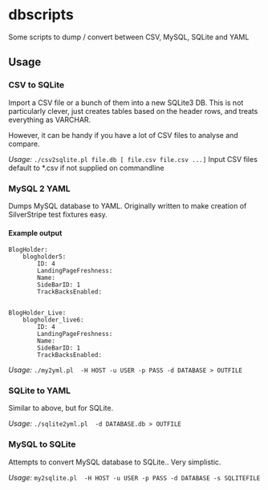 # dbscripts #

Some scripts to dump  / convert between CSV, MySQL, SQLite and YAML

## Usage ##

### CSV to SQLite ###

Import a CSV file or a bunch of them into a new SQLite3 DB.
This is not particularly clever, just creates tables based on the header rows,
and treats everything as VARCHAR.

However, it can be handy if you have a lot of CSV files to analyse and compare.

*Usage:* `./csv2sqlite.pl file.db [ file.csv file.csv ...]`
Input CSV files default to *.csv if not supplied on commandline

### MySQL 2 YAML ###

Dumps MySQL database to YAML.  Originally written to make creation of SilverStripe test fixtures easy.

#### Example output ####

    BlogHolder:
        blogholder5:
            ID: 4
            LandingPageFreshness: 
            Name: 
            SideBarID: 1
            TrackBacksEnabled: 


    BlogHolder_Live:
        blogholder_live6:
            ID: 4
            LandingPageFreshness: 
            Name: 
            SideBarID: 1
            TrackBacksEnabled: 

*Usage:* `./my2yml.pl  -H HOST -u USER -p PASS -d DATABASE > OUTFILE`

### SQLite to YAML ###

Similar to above, but for SQLite.

*Usage:* `./sqlite2yml.pl  -d DATABASE.db > OUTFILE`

### MySQL to SQLite ###

Attempts to convert MySQL database to SQLite..  Very simplistic.

*Usage:* `my2sqlite.pl  -H HOST -u USER -p PASS -d DATABASE -s SQLITEFILE`
